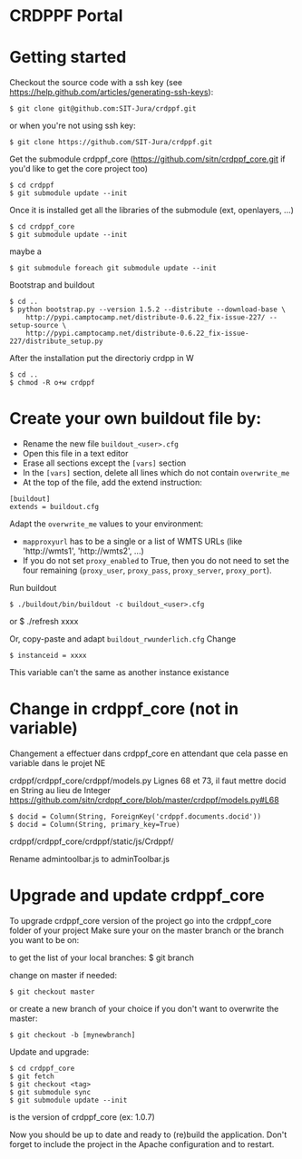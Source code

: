 CRDPPF Portal
============

# Getting started

  
Checkout the source code with a ssh key (see https://help.github.com/articles/generating-ssh-keys):

    $ git clone git@github.com:SIT-Jura/crdppf.git

or when you're not using ssh key:

    $ git clone https://github.com/SIT-Jura/crdppf.git

Get the submodule crdppf_core (https://github.com/sitn/crdppf_core.git if you'd like to get the core project too)

    $ cd crdppf
    $ git submodule update --init
    
Once it is installed get all the libraries of the submodule (ext, openlayers, ...)

    $ cd crdppf_core
    $ git submodule update --init
     
maybe a 

    $ git submodule foreach git submodule update --init

Bootstrap and buildout

    $ cd ..
    $ python bootstrap.py --version 1.5.2 --distribute --download-base \
        http://pypi.camptocamp.net/distribute-0.6.22_fix-issue-227/ --setup-source \
        http://pypi.camptocamp.net/distribute-0.6.22_fix-issue-227/distribute_setup.py

After the installation put the directoriy crdpp in W

    $ cd ..
    $ chmod -R o+w crdppf

# Create your own buildout file by:
* Rename the new file `buildout_<user>.cfg`
* Open this file in a text editor
* Erase all sections except the `[vars]` section
* In the `[vars]` section, delete all lines which do not contain `overwrite_me`
* At the top of the file, add the extend instruction:

```
[buildout]
extends = buildout.cfg
```

Adapt the `overwrite_me` values to your environment:
* `mapproxyurl` has to be a single or a list of WMTS URLs (like 'http://wmts1', 'http://wmts2', ...)
* If you do not set `proxy_enabled` to True, then you do not need to set the four remaining (`proxy_user`, `proxy_pass`, `proxy_server`, `proxy_port`).

Run buildout

    $ ./buildout/bin/buildout -c buildout_<user>.cfg

or
    $ ./refresh xxxx

Or, copy-paste and adapt `buildout_rwunderlich.cfg`
Change 

    $ instanceid = xxxx
    
This variable can't the same as another instance existance

# Change in crdppf_core (not in variable)
Changement a effectuer dans crdppf_core en attendant que cela passe en variable dans le projet NE
         
crdppf/crdppf_core/crdppf/models.py 
Lignes 68 et 73, il faut mettre docid en String au lieu de Integer
https://github.com/sitn/crdppf_core/blob/master/crdppf/models.py#L68
       
    $ docid = Column(String, ForeignKey('crdppf.documents.docid'))
    $ docid = Column(String, primary_key=True)

crdppf/crdppf_core/crdppf/static/js/Crdppf/

Rename admintoolbar.js to adminToolbar.js

# Upgrade and update crdppf_core

To upgrade crdppf_core version of the project go into the crdppf_core folder of your project
Make sure your on the master branch or the branch you want to be on:

to get the list of your local branches:
    $ git branch

change on master if needed:   
 
    $ git checkout master

or create a new branch of your choice if you don't want to overwrite the master:

    $ git checkout -b [mynewbranch]
    
Update and upgrade:

    $ cd crdppf_core
    $ git fetch
    $ git checkout <tag>
    $ git submodule sync
    $ git submodule update --init

<tag> is the version of crdppf_core (ex: 1.0.7) 
     
Now you should be up to date and ready to (re)build the application. Don't forget to include the project in the Apache configuration and to restart.